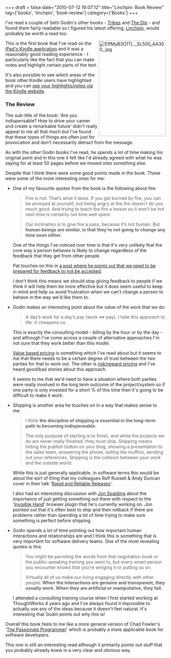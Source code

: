 +++
draft = false
date="2010-07-12 16:07:12"
title="Linchpin: Book Review"
tag=['books', 'linchpin', 'book-review']
category=['Books']
+++

I've read a couple of Seth Godin's other books - <a href="http://www.amazon.co.uk/Tribes-Seth-Godin/dp/0749939753/ref=ntt_at_ep_dpt_2">Tribes</a> and <a href="http://www.amazon.co.uk/Dip-Little-Book-Teaches-Stick/dp/1591841666/ref=ntt_at_ep_dpt_12">The Dip</a> - and found them fairly readable so I figured his latest offering, <a href="http://www.amazon.co.uk/gp/product/0749953357/ref=s9_simh_gw_p14_i1?pf_rd_m=A3P5ROKL5A1OLE&pf_rd_s=center-1&pf_rd_r=03JWTHZX5TTSTXV1BEN6&pf_rd_t=101&pf_rd_p=467198433&pf_rd_i=468294">Linchpin</a>, would probably be worth a read too.

<img src="{{<siteurl>}}/uploads/2010/07/51fMyB3O1TL._SL500_AA300_1.jpg" alt="51fMyB3O1TL._SL500_AA300_.jpg" border="0" width="210" height="300" style="float:right;" />

This is the first book that I've read on the <a href="http://itunes.apple.com/us/app/kindle/id302584613?mt=8">iPad's Kindle application</a> and it was a reasonably good reading experience - I particularly like the fact that you can make notes and highlight certain parts of the text.

It's also possible to see which areas of the book other Kindle users have highlighted and you can <a href="http://kindle.amazon.com/your_reading">see your highlights/notes via the Kindle website</a>.

<h3>The Review</h3>

The sub-title of the book: 'Are you indispensable? How to drive your career and create a remarkable future' didn't really appeal to me all that much but I've found that these types of things are often just for provocation and don't necessarily detract from the message.

As with the other Godin books I've read, he spends a lot of time making his original point and in this one it felt like I'd already agreed with what he was saying for at least 50 pages before we moved onto something else.

Despite that I think there were some good points made in the book. These were some of the more interesting ones for me:

<ul>
<li>One of my favourite quotes from the book is the following about fire:

<blockquote>
Fire is hot. That’s what it does. If you get burned by fire, you can be annoyed at yourself, but being angry at the fire doesn’t do you much good. And trying to teach the fire a lesson so it won’t be hot next time is certainly not time well spent.

Our inclination is to give fire a pass, because it’s not human. But <strong>human beings are similar, in that they’re not going to change any time soon either</strong>. </blockquote>

One of the things I've noticed over time is that it's very unlikely that the core way a person behaves is likely to change regardless of the feedback that they get from other people.

Pat touches on this in <a href="http://www.thekua.com/atwork/2009/09/reminder-of-a-rule-for-giving-feedback/">a post where he points out that we need to be prepared for feedback to not be accepted</a>.

I don't think this means we should stop giving feedback to people if we think it will help them be more effective but it does seem useful to keep in mind and help us avoid frustration when we can't change a person to behave in the way we'd like them to.</li>
<li>Godin makes an interesting point about the value of the work that we do:

<blockquote>A day’s work for a day’s pay (work <=> pay). I hate this approach to life. It cheapens us.</blockquote>

This is exactly the consulting model - billing by the hour or by the day - and although I've come across a couple of alternative approaches I'm not sure that they work better than this model.

<a href="http://www.guerrillaconsulting.com/newsletter/issue13-nov-05.html">Value based pricing</a> is something which I've read about but it seems to me that there needs to be a certain degree of trust between the two parties for that to work out. The other is <a href="http://www.sourcingmag.com/dictionary/Shared_risk/reward_pricing-173.htm">risk/reward pricing</a> and I've heard good/bad stories about this approach.

It seems to me that we'd need to have a situation where both parties were really involved in the long term outcome of the project/system so if one party is only invested for a short % of this time then it's going to be difficult to make it work.</li>
<li>Shipping is another area he touches on in a way that makes sense to me:

<blockquote>I think <strong>the discipline of shipping is essential in the long-term path to becoming indispensable.</strong>

The only purpose of starting is to finish, and while the projects we do are never really finished, they must ship. Shipping means hitting the publish button on your blog, showing a presentation to the sales team, answering the phone, selling the muffins, sending out your references. Shipping is the collision between your work and the outside world.</blockquote>
While this is just generally applicable, in software terms this would be about the sort of thing that my colleagues Rolf Russell & Andy Duncan cover in their talk '<a href="http://www.infoq.com/presentations/Rapid-Reliable-Releases">Rapid and Reliable Releases</a>'.

I also had an interesting discussion with <a href="http://twitter.com/spalders79">Jon Spalding</a> about the importance of just getting something out there with respect to the '<a href="https://chrome.google.com/extensions/detail/lghjfnfolmcikomdjmoiemllfnlmmoko">Invisible Hand</a>' browser plugin that he's currently working on. Jon pointed out that it's often best to ship and then rollback if there are problems rather than spending a lot of time trying to make sure something is perfect before shipping.</li>
<li>Godin spends a lot of time pointing out how important human interactions and relationships are and I think this is something that is very important for software delivery teams. One of the most revealing quotes is this:

<blockquote>
You might be parroting the words from that negotiation book or the public-speaking training you went to, but every smart person you encounter knows that you’re winging it or putting us on.

Virtually all of us make our living engaging directly with other people. <strong>When the interactions are genuine and transparent, they usually work. When they are artificial or manipulative, they fail.</strong>
</blockquote>

I attended a consulting training course when I first started working at ThoughtWorks 4 years ago and I've always found it impossible to actually use any of the ideas because it doesn't feel natural. It's interesting that Godin points out why this is!</li>
</ul>

Overall this book feels to me like a more general version of Chad Fowler's '<a href="http://www.amazon.co.uk/Passionate-Programmer-Remarkable-Development-Pragmatic/dp/1934356344/ref=sr_1_1?ie=UTF8&s=books&qid=1278947712&sr=8-1">The Passionate Programmer</a>' which is probably a more applicable book for software developers.

This one is still an interesting read although it primarily points out stuff that you probably already knew in a very clear and obvious way.

